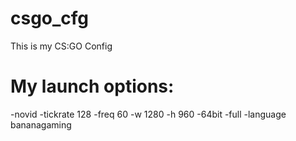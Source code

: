 # csgo_cfg
This is my CS:GO Config

# My launch options:
-novid -tickrate 128 -freq 60 -w 1280 -h 960 -64bit -full -language bananagaming
